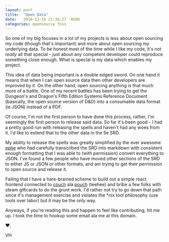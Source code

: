 ```yaml
---
layout: post
title:  "Open Data"
date:   2016-12-16 21:38:27 -0600
categories: opensource foss
---
```


So one of my big focuses in a lot of my projects is less about open sourcing my code (though that's important) and more about open sourcing my underlying data. To be honest most of the time while I like my code, it's not _really_ all that special - just about any competent developer could reproduce something close enough. What is special is my data which enables my project.

This idea of data being important is a double edged sword. On one hand it means that when I can open source data then other developers are improved by it. On the other hand, open sourcing anything is that much more of a battle. One of my recent battles has been trying to get the Dungeon's and Dragon's Fifth Edition Systems Reference Document (basically, the open source version of D&D) into a consumable data format (ie JSON) instead of a PDF.

Of course, I'm not the first person to have done this process, rather, I'm seemingly the first person to release said data. So far it's been good - I had a pretty good run with releasing the spells and haven't had any woes from it. I'd like to extend that to the other data in the 5e SRD.

My ability to release the spells was greatly simplified by the ever awesome [ephe](https://github.com/ephe) who had carefully transcribed the SRD into markdown with consistent enough formatting that I was able to (with permission) convert everything to JSON. I've found a few people who have moved other sections of the SRD to either JS or JSON or other formats, and am trying to get their permission to open source and release it.

Failing that I have a hare-brained scheme to build out a simple react frontend connected to [couch](https://couchdb.apache.org/) ala [pouch](https://pouchdb.com) (teehee) and bribe a few folks with steam giftcards to do the grunt work. I'd rather not try to go down that path since it's management exercise and violates the \*nix tool philosophy (use tools over labor) but it may be the only way.

Anyways, if you're reading this and happen to feel like contributing, hit me up. I took the time to hookup some email ala me at this domain.

:heart:,

VH
